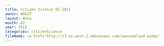```yaml
---
title: Citizen Science 02-2011
owner: WOEIP
layout: data
month: 02
year: 2011
categories: citizenScience
fileName: <a href="http://s3-us-west-2.amazonaws.com/openoakland-woaq/shift_by_month/2011-02.csv">CSV here</a>
---
```

